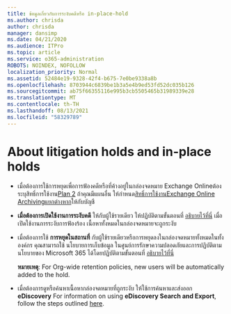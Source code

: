 ```yaml
---
title: ข้อมูลเกี่ยวกับการระงับคดีหรือ in-place-hold
ms.author: chrisda
author: chrisda
manager: dansimp
ms.date: 04/21/2020
ms.audience: ITPro
ms.topic: article
ms.service: o365-administration
ROBOTS: NOINDEX, NOFOLLOW
localization_priority: Normal
ms.assetid: 52484e19-9328-42f4-b675-7e0be9338a8b
ms.openlocfilehash: 8703944c6839be1b3a5e4b9ed53fd52dc035b126
ms.sourcegitcommit: ab75f66355116e995b3cb5505465b31989339e28
ms.translationtype: MT
ms.contentlocale: th-TH
ms.lasthandoff: 08/13/2021
ms.locfileid: "58329789"
---
```

# <a name="about-litigation-holds-and-in-place-holds"></a>About litigation holds and in-place holds

- เมื่อต้องการใช้การหยุดเพื่อการฟ้องคดีหรือที่ค้างอยู่ในกล่องจดหมาย Exchange Onlineต้องระบุสิทธิ์การใช้งาน[Plan 2](https://docs.microsoft.com/office365/servicedescriptions/office-365-platform-service-description/office-365-plan-options) ถ้าคุณมีแผนอื่น ให้กําหนด[สิทธิ์การใช้งานExchange Online Archivingแยกต่างหาก](https://docs.microsoft.com/office365/servicedescriptions/exchange-online-archiving-service-description/exchange-online-archiving-service-description)ให้กับบัญชี 
    
- **เมื่อต้องการเปิดใช้งานการระงับคดี** ให้กับผู้ใช้รายเดียว ให้ปฏิบัติตามขั้นตอนที่ [อธิบายไว้ที่นี่](https://docs.microsoft.com/microsoft-365/compliance/create-a-litigation-hold?view=o365-worldwide#place-a-mailbox-on-litigation-hold) เมื่อเปิดใช้งานการระงับการฟ้องร้อง เนื้อหาทั้งหมดในกล่องจดหมายจะถูกระงับ
    
- เมื่อต้องการใช้ **การหยุดในสถานที่** กับผู้ใช้รายเดียวหรือการหยุดลงในกล่องจดหมายทั้งหมดในทั้งองค์กร คุณสามารถใช้ นโยบายการเก็บข้อมูล ในศูนย์การรักษาความปลอดภัยและการปฏิบัติตามนโยบายของ Microsoft 365 ได้โดยปฏิบัติตามขั้นตอนที่ [อธิบายไว้ที่นี่](https://docs.microsoft.com/microsoft-365/compliance/retention-policies)
    
    **หมายเหตุ**: For Org-wide retention policies, new users will be automatically added to the hold. 
  
- เมื่อต้องการดูหรือค้นหาเนื้อหากล่องจดหมายที่ถูกระงับ ให้ใช้การค้นหาและส่งออก **eDiscovery** For information on using **eDiscovery Search and Export**, follow the steps outlined [here](https://docs.microsoft.com/microsoft-365/compliance/export-search-results).
    

